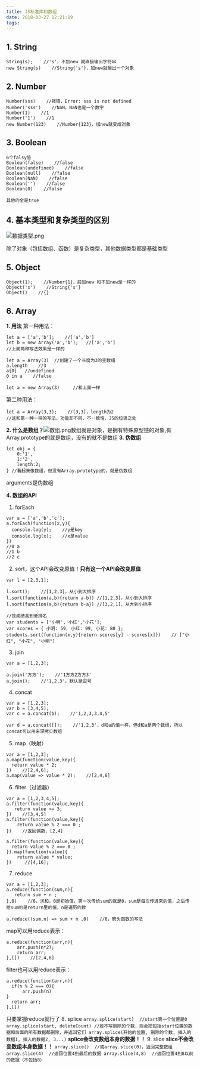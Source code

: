```yaml
---
title: JS标准库和数组
date: 2018-03-27 12:21:19
tags:
---
```

## 1. String
```
String(s);    //'s'，不加new 就直接输出字符串
new String(s)    //String{'s'}，加new就输出一个对象
```

## 2. Number
```
Number(sss)    //报错，Error: sss is not defined
Number('sss')    //NaN，NaN也是一个数字
Number(1)    //1
Number('1')    //1
new Number(123)    //Number{123}，加new就变成对象
```

## 3. Boolean
```
6个falsy值
Boolean(false)    //false
Boolean(undefined)    //false
Boolean(null)    //false
Boolean(NaN)    //false
Boolean('')    //false
Boolean(0)    //false

其他的全是true
```
## 4. 基本类型和复杂类型的区别
![数据类型.png](/images/数据类型.png)

除了对象（包括数组、函数）是复杂类型，其他数据类型都是基础类型

## 5. Object
```
Object(1);    //Number{1}，前加new 和不加new是一样的
Object('s')    //String{'s'}
Object()    //{}
```

## 6. Array
**1. 用法**
  第一种用法：
  ```
  let a = ['a','b'];    //['a','b']
  let b = new Array('a','b');   //['a','b']
  //上面两种写法效果是一样的

  let a = Array(3)  //创建了一个长度为3的空数组
  a.length    //3
  a[0]   //undefined
  0 in a    //false

  let a = new Array(3)     //和上面一样
  ```
  第二种用法：
  ```
  let a = Array(3,3);    //[3,3]，length为2
  //这和第一种一样的写法，功能却不同，不一致性，JS的垃圾之处
  ```
**2. 什么是数组？**![数组.png](/images/数组.png)数组就是对象，是拥有特殊原型链的对象,有Array.prototype的就是数组，没有的就不是数组
**3. 伪数组**
```
let obj = {
    0:'1',
    1:'2',
    length:2;
} //看起来像数组，但没有Array.prototype的，就是伪数组
```
   arguments是伪数组

**4. 数组的API**
  1. forEach
```
var a = ['a','b','c'];
a.forEach(function(x,y){
  console.log(y);    //y是key
  console.log(x);    //x是value
})
//0 a
//1 b
//2 c
```

  2. sort，这个API会改变原值！**只有这一个API会改变原值**
```
var l = [2,3,1];
     
l.sort();    //[1,2,3]，从小到大排序
l.sort(function(a,b){return a-b}) //[1,2,3]，从小到大排序    
l.sort(function(a,b){return b-a}) //[3,2,1]，从大到小排序    

//按成绩高到低排名
var students = ['小明','小红','小花'];
var scores = { 小明: 59, 小红: 99, 小花: 80 };
students.sort(function(x,y){return scores[y] - scores[x]})    // ["小红", "小花", "小明"]
```
3. join
```
var a = [1,2,3];
    
a.join('方方');    //'1方方2方方3'
a.join();    //'1,2,3'，默认是逗号
```
4. concat
```
var a = [1,2,3];
var b = [3,4,5];
var c = a.concat(b);    //'1,2,3,3,4,5'

var d = a.concat([]);    //'1,2,3'，d和a的值一样，但d和a是两个数组，所以concat可以用来深拷贝数组
```
5. map（映射）
```
var a = [1,2,3];
a.map(function(value,key){
  return value * 2;
})    //[2,4,6];
a.map(value => value * 2);    //[2,4,6]
```
6. filter（过滤器）
```
var a = [1,2,3,4,5];
a.filter(function(value,key){
   return value >= 3;
})    //[3,4,5]
a.filter(function(value,key){
    return value % 2 === 0 ;
})    //返回偶数，[2,4]

a.filter(function(value,key){
  return value % 2 === 0 ;
}).map(function(value){
    return value * value;
})     //[4,16];
```
7. reduce
```
var a = [1,2,3];
a.reduce(function(sum,n){
   return sum + n ;
},0)    //6，求和，0是初始值，第一次传给sum的就是0，sum是每次传进来的值，之后传给sum的是return里的值，n是遍历的数
    
a.reduce((sum,n) => sum + n ,0)    //6，箭头函数的写法
```
map可以用reduce表示：
```
a.reduce(function(arr,n){
    arr.push(n*2);
    return arr;
},[])    //[2,4,6]
```
filter也可以用reduce表示：
```
a.reduce(function(arr,n){
  if(n % 2 === 0){
      arr.push(n)
}
  return arr;
},[])
```
只要掌握reduce就行了
8. splice
    ```
    array.splice(start)  //start第一个位置是0
    array.splice(start, deleteCount) //若不写删除的个数，则会把包括start位置的数据和后面的所有数据都删除，并返回它们
    array.splice(开始的位置, 删除的个数, 插入的数据1, 插入的数据2, 3...)
    ```
    **splice会改变数组本身的数据！！**
9. slice
**slice不会改变数组本身数据！！**
    ```
    array.slice()  //或array.slice(0)，返回完整数组
    array.slice(4)  //返回位置4到最后的数据
    array.slice(4,8)  //返回位置4到8以前的数据（不包括8）
    ```